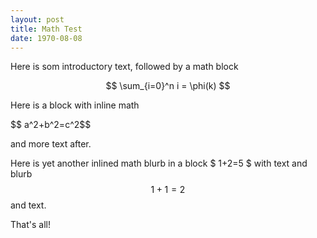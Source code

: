 ```yaml
---
layout: post
title: Math Test
date: 1970-08-08
---
```


Here is som introductory text, followed by a math block

$$
\sum_{i=0}^n i = \phi(k)
$$

Here is a block with inline math

\$$ a^2+b^2=c^2$$

and more text after.

Here is yet another inlined math blurb in a block $ 1+2=5 $ with text and blurb $$ 1+1=2 $$ and text.

That's all!
